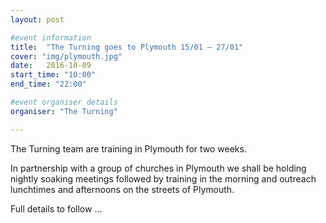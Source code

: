 ```yaml
---
layout: post

#event information
title:  "The Turning goes to Plymouth 15/01 — 27/01"
cover: "img/plymouth.jpg"
date:   2016-10-09
start_time: "10:00"
end_time: "22:00"

#event organiser details
organiser: "The Turning"

---
```


The Turning team are training in Plymouth for two weeks.

In partnership with a group of churches in Plymouth we shall be holding nightly soaking meetings followed by training in the morning and outreach lunchtimes and afternoons on the streets of Plymouth.

Full details to follow ...
